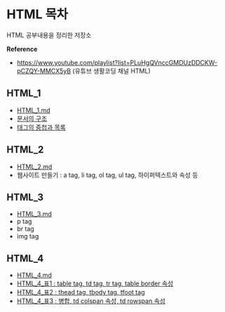 # HTML 목차
HTML 공부내용을 정리한 저장소
  
**Reference**  
- https://www.youtube.com/playlist?list=PLuHgQVnccGMDUzDDCKW-pCZQY-MMCX5yB (유튜브 생활코딩 채널 HTML)

## HTML_1
- [HTML_1.md](https://github.com/Jarvis-Geun/HTML/blob/main/HTML_1.md)
- [문서의 구조](https://github.com/Jarvis-Geun/HTML/blob/main/HTML_1_%EB%AC%B8%EC%84%9C%EC%9D%98%20%EA%B5%AC%EC%A1%B0.html)
- [태그의 중첩과 목록](https://github.com/Jarvis-Geun/HTML/blob/main/HTML_1_%ED%83%9C%EA%B7%B8%EC%9D%98%20%EC%A4%91%EC%B2%A9%EA%B3%BC%20%EB%AA%A9%EB%A1%9D.html)

## HTML_2
- [HTML_2.md](https://github.com/Jarvis-Geun/HTML/blob/main/HTML_2.md)
- 웹사이트 만들기 : a tag, li tag, ol tag, ul tag, 하이퍼텍스트와 속성 등

## HTML_3
- [HTML_3.md](https://github.com/Jarvis-Geun/HTML/blob/main/HTML_3.md)
- p tag
- br tag
- img tag

## HTML_4
- [HTML_4.md](https://github.com/Jarvis-Geun/HTML/blob/main/HTML_4.md)
- [HTML_4_표1 : table tag, td tag, tr tag, table border 속성](https://github.com/Jarvis-Geun/HTML/blob/main/HTML_4_%ED%91%9C1.html)
- [HTML_4_표2 : thead tag, tbody tag, tfoot tag](https://github.com/Jarvis-Geun/HTML/blob/main/HTML_4_%ED%91%9C2.html)
- [HTML_4_표3 : 병합, td colspan 속성, td rowspan 속성](https://github.com/Jarvis-Geun/HTML/blob/main/HTML_4_%ED%91%9C3.html)
